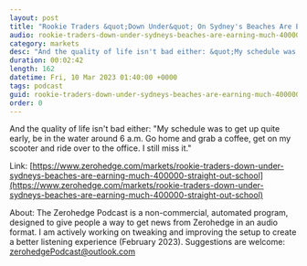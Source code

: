 ```yaml
---
layout: post
title: "Rookie Traders &quot;Down Under&quot; On Sydney's Beaches Are Earning As Much As $400,000 Straight Out Of School"
audio: rookie-traders-down-under-sydneys-beaches-are-earning-much-400000-straight-out-school-0
category: markets
desc: "And the quality of life isn't bad either: &quot;My schedule was to get up quite early, be in the water around 6 a.m. Go home and grab a coffee, get on my scooter and ride over to the office. I still miss it.&quot;"
duration: 00:02:42
length: 162
datetime: Fri, 10 Mar 2023 01:40:00 +0000
tags: podcast
guid: rookie-traders-down-under-sydneys-beaches-are-earning-much-400000-straight-out-school-0
order: 0
---
```

And the quality of life isn't bad either: &quot;My schedule was to get up quite early, be in the water around 6 a.m. Go home and grab a coffee, get on my scooter and ride over to the office. I still miss it.&quot;

Link: [https://www.zerohedge.com/markets/rookie-traders-down-under-sydneys-beaches-are-earning-much-400000-straight-out-school](https://www.zerohedge.com/markets/rookie-traders-down-under-sydneys-beaches-are-earning-much-400000-straight-out-school)

About: The Zerohedge Podcast is a non-commercial, automated program, designed to give people a way to get news from Zerohedge in an audio format.  I am actively working on tweaking and improving the setup to create a better listening experience (February 2023).  Suggestions are welcome: [zerohedgePodcast@outlook.com](mailto:zerohedgePodcast@outlook.com)